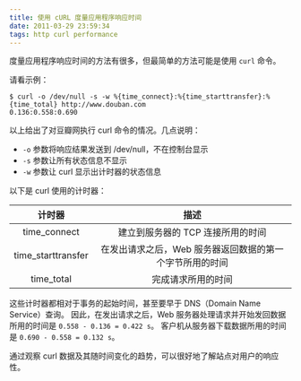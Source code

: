 ```yaml
---
title: 使用 cURL 度量应用程序响应时间
date: 2011-03-29 23:59:34
tags: http curl performance
---
```


度量应用程序响应时间的方法有很多，但最简单的方法可能是使用 `curl` 命令。

<!--more-->

请看示例：

```
$ curl -o /dev/null -s -w %{time_connect}:%{time_starttransfer}:%{time_total} http://www.douban.com
0.136:0.558:0.690
```

以上给出了对豆瓣网执行 curl 命令的情况。几点说明：

- `-o` 参数将响应结果发送到 /dev/null，不在控制台显示
- `-s` 参数让所有状态信息不显示
- `-w` 参数让 curl 显示出计时器的状态信息

以下是 curl 使用的计时器：

| 计时器	             | 描述                                             |
|:------------------:|:-----------------------------------------------:|
| time_connect       | 建立到服务器的 TCP 连接所用的时间                    |
| time_starttransfer | 在发出请求之后，Web 服务器返回数据的第一个字节所用的时间 |
| time_total         | 完成请求所用的时间                                 |

这些计时器都相对于事务的起始时间，甚至要早于 DNS（Domain Name Service）查询。
因此，在发出请求之后，Web 服务器处理请求并开始发回数据所用的时间是 `0.558 - 0.136 = 0.422 s`。
客户机从服务器下载数据所用的时间是 `0.690 - 0.558 = 0.132 s`。

通过观察 curl 数据及其随时间变化的趋势，可以很好地了解站点对用户的响应性。
